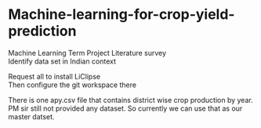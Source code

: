 # Machine-learning-for-crop-yield-prediction
Machine Learning Term Project
Literature survey		
Identify data set in Indian context

Request all to install LiClipse<br/>
Then configure the git workspace there<br/>

There is one apy.csv file that contains district wise crop production by year. <br/>
PM sir still not provided any dataset. So currently we can use that as our master datset.
